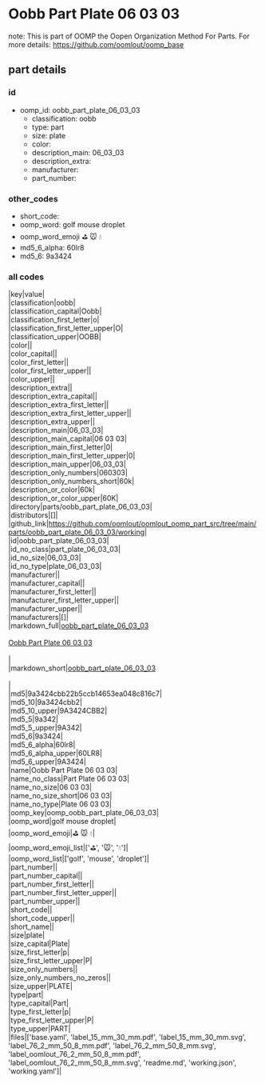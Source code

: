 # Oobb Part Plate 06 03 03  

note: This is part of OOMP the Oopen Organization Method For Parts. For more details: https://github.com/oomlout/oomp_base

##  part details





### id
* oomp_id: oobb_part_plate_06_03_03
  * classification: oobb
  * type: part
  * size: plate
  * color: 
  * description_main: 06_03_03
  * description_extra: 
  * manufacturer: 
  * part_number: 

### other_codes
* short_code: 
* oomp_word: golf mouse droplet
* oomp_word_emoji :golf: :mouse: :droplet:
* md5_6_alpha: 60lr8
* md5_6: 9a3424

### all codes 
|key|value|  
|classification|oobb|  
|classification_capital|Oobb|  
|classification_first_letter|o|  
|classification_first_letter_upper|O|  
|classification_upper|OOBB|  
|color||  
|color_capital||  
|color_first_letter||  
|color_first_letter_upper||  
|color_upper||  
|description_extra||  
|description_extra_capital||  
|description_extra_first_letter||  
|description_extra_first_letter_upper||  
|description_extra_upper||  
|description_main|06_03_03|  
|description_main_capital|06 03 03|  
|description_main_first_letter|0|  
|description_main_first_letter_upper|0|  
|description_main_upper|06_03_03|  
|description_only_numbers|060303|  
|description_only_numbers_short|60k|  
|description_or_color|60k|  
|description_or_color_upper|60K|  
|directory|parts/oobb_part_plate_06_03_03|  
|distributors|[]|  
|github_link|https://github.com/oomlout/oomlout_oomp_part_src/tree/main/parts/oobb_part_plate_06_03_03/working|  
|id|oobb_part_plate_06_03_03|  
|id_no_class|part_plate_06_03_03|  
|id_no_size|06_03_03|  
|id_no_type|plate_06_03_03|  
|manufacturer||  
|manufacturer_capital||  
|manufacturer_first_letter||  
|manufacturer_first_letter_upper||  
|manufacturer_upper||  
|manufacturers|[]|  
|markdown_full|[oobb_part_plate_06_03_03](https://github.com/oomlout/oomlout_oomp_part_src/tree/main/parts/oobb_part_plate_06_03_03/working)<br>[](https://github.com/oomlout/oomlout_oomp_part_src/tree/main/parts/oobb_part_plate_06_03_03/working)<br>[Oobb Part Plate 06 03 03](https://github.com/oomlout/oomlout_oomp_part_src/tree/main/parts/oobb_part_plate_06_03_03/working)<br><br>|  
|markdown_short|[oobb_part_plate_06_03_03](https://github.com/oomlout/oomlout_oomp_part_src/tree/main/parts/oobb_part_plate_06_03_03/working)<br><br>|  
|md5|9a3424cbb22b5ccb14653ea048c816c7|  
|md5_10|9a3424cbb2|  
|md5_10_upper|9A3424CBB2|  
|md5_5|9a342|  
|md5_5_upper|9A342|  
|md5_6|9a3424|  
|md5_6_alpha|60lr8|  
|md5_6_alpha_upper|60LR8|  
|md5_6_upper|9A3424|  
|name|Oobb Part Plate 06 03 03|  
|name_no_class|Part Plate 06 03 03|  
|name_no_size|06 03 03|  
|name_no_size_short|06 03 03|  
|name_no_type|Plate 06 03 03|  
|oomp_key|oomp_oobb_part_plate_06_03_03|  
|oomp_word|golf mouse droplet|  
|oomp_word_emoji|:golf: :mouse: :droplet:|  
|oomp_word_emoji_list|[':golf:', ':mouse:', ':droplet:']|  
|oomp_word_list|['golf', 'mouse', 'droplet']|  
|part_number||  
|part_number_capital||  
|part_number_first_letter||  
|part_number_first_letter_upper||  
|part_number_upper||  
|short_code||  
|short_code_upper||  
|short_name||  
|size|plate|  
|size_capital|Plate|  
|size_first_letter|p|  
|size_first_letter_upper|P|  
|size_only_numbers||  
|size_only_numbers_no_zeros||  
|size_upper|PLATE|  
|type|part|  
|type_capital|Part|  
|type_first_letter|p|  
|type_first_letter_upper|P|  
|type_upper|PART|  
|files|['base.yaml', 'label_15_mm_30_mm.pdf', 'label_15_mm_30_mm.svg', 'label_76_2_mm_50_8_mm.pdf', 'label_76_2_mm_50_8_mm.svg', 'label_oomlout_76_2_mm_50_8_mm.pdf', 'label_oomlout_76_2_mm_50_8_mm.svg', 'readme.md', 'working.json', 'working.yaml']|  
